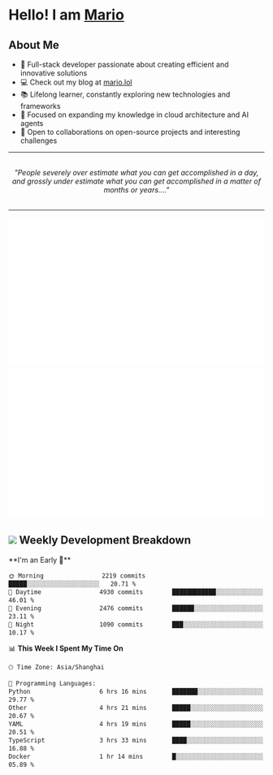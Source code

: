 <h1>Hello! I am <a href="https://github.com/mario1in">Mario</a></h1>

## About Me

- 🔭 Full-stack developer passionate about creating efficient and innovative solutions
- 💻 Check out my blog at [mario.lol](https://mario.lol)
- 📚 Lifelong learner, constantly exploring new technologies and frameworks
- 🌱 Focused on expanding my knowledge in cloud architecture and AI agents
- 🤝 Open to collaborations on open-source projects and interesting challenges

<hr/>
<br/>
<div align="center">
<i>"People severely over estimate what you can get accomplished in a day, and grossly under estimate what you can get accomplished in a matter of months or years...." </i>
</div>
<br/>
<hr/>

![overview](https://raw.githubusercontent.com/mario1in/mario1in/stats-output/generated/overview.svg)
![languages](https://raw.githubusercontent.com/mario1in/mario1in/stats-output/generated/languages.svg)

<h2 align="left">
  <a href="#"><img src="https://emojis.slackmojis.com/emojis/images/1643514062/184/nyancat_big.gif?1643514062" height="30"></a> Weekly Development Breakdown
</h2>
<!--START_SECTION:waka-->
**I'm an Early 🐤** 

```text
🌞 Morning                2219 commits        █████░░░░░░░░░░░░░░░░░░░░   20.71 % 
🌆 Daytime                4930 commits        ████████████░░░░░░░░░░░░░   46.01 % 
🌃 Evening                2476 commits        ██████░░░░░░░░░░░░░░░░░░░   23.11 % 
🌙 Night                  1090 commits        ███░░░░░░░░░░░░░░░░░░░░░░   10.17 % 
```


📊 **This Week I Spent My Time On** 

```text
🕑︎ Time Zone: Asia/Shanghai

💬 Programming Languages: 
Python                   6 hrs 16 mins       ███████░░░░░░░░░░░░░░░░░░   29.77 % 
Other                    4 hrs 21 mins       █████░░░░░░░░░░░░░░░░░░░░   20.67 % 
YAML                     4 hrs 19 mins       █████░░░░░░░░░░░░░░░░░░░░   20.51 % 
TypeScript               3 hrs 33 mins       ████░░░░░░░░░░░░░░░░░░░░░   16.88 % 
Docker                   1 hr 14 mins        █░░░░░░░░░░░░░░░░░░░░░░░░   05.89 % 
```


<!--END_SECTION:waka-->

